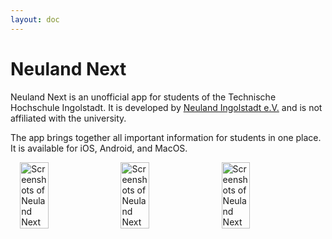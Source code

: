 ```yaml
---
layout: doc
---
```


<script setup>
import  StoreLinksEn  from '../../components/StoreLinksEn.vue';


</script>

# Neuland Next

Neuland Next is an unofficial app for students of the Technische Hochschule Ingolstadt. It is developed by [Neuland Ingolstadt e.V.](/en/about/club.md) and is not affiliated with the university.

The app brings together all important information for students in one place. It is available for iOS, Android, and MacOS.

<StoreLinksEn />

<!-- screenshoits horizentol-->

<div style="display: flex; justify-content: center; gap: 10px;">
  <img src="/assets/screen-1-en.jpg" alt="Screenshots of Neuland Next" style="width: 30%;">
  <img src="/assets/screen-2-en.jpeg" alt="Screenshots of Neuland Next" style="width: 30%;">
  <img src="/assets/screen-3-en.jpeg" alt="Screenshots of Neuland Next" style="width: 30%;">
</div>
